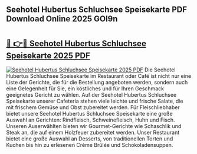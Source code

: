 ## Seehotel Hubertus Schluchsee Speisekarte PDF Download Online 2025 GOI9n

# <h2><a href="http://gc94l89.nevu.top/?p=Seehotel+Hubertus+Schluchsee+Speisekarte">🔗 👉🔴 Seehotel Hubertus Schluchsee Speisekarte 2025 PDF</a></h2>

[![Seehotel Hubertus Schluchsee Speisekarte 2025 PDF](https://i.imgur.com/dBaPXMq.png)](http://gc94l89.nevu.top/?p=Seehotel+Hubertus+Schluchsee+Speisekarte)
Die Seehotel Hubertus Schluchsee Speisekarte im Restaurant oder Café ist nicht nur eine Liste der Gerichte, die für die Bestellung angeboten werden, sondern auch eine Gelegenheit für Sie, ein köstliches und für Ihren Geschmack geeignetes Gericht zu wählen. Auf der Seehotel Hubertus Schluchsee Speisekarte unserer Cafeteria stehen viele leichte und frische Salate, die mit frischem Gemüse und Obst zubereitet werden. Für Fleischliebhaber bietet unsere Seehotel Hubertus Schluchsee Speisekarte eine große Auswahl an Gerichten: Rindfleisch, Schweinefleisch, Huhn und Fisch. Unseren Auserwählten bieten wir Gourmet-Gerichte wie Schaschlik und Steak an, die auf einem Holzfeuer zubereitet werden. Unser Restaurant bietet eine große Auswahl an Desserts, von traditionellen Torten und Kuchen bis hin zu erlesenen Crème Brûlée und Schokoladensuppen.
